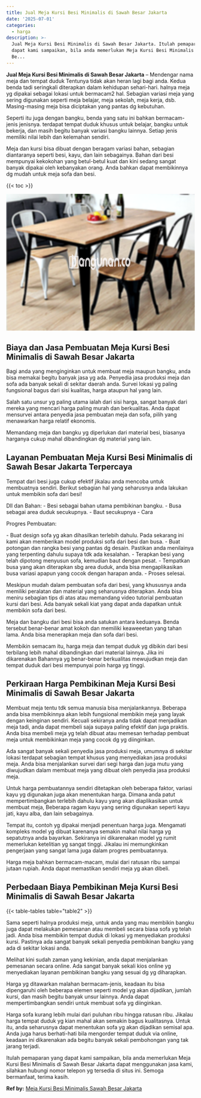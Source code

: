 ```yaml
---
title: Jual Meja Kursi Besi Minimalis di Sawah Besar Jakarta
date: '2025-07-01'
categories:
  - harga
description: >-
  Jual Meja Kursi Besi Minimalis di Sawah Besar Jakarta. Itulah pemaparan yang
  dapat kami sampaikan, bila anda memerlukan Meja Kursi Besi Minimalis di Sawah
  Be...
---
```


**Jual Meja Kursi Besi Minimalis di Sawah Besar Jakarta** – Mendengar nama meja dan tempat duduk Tentunya tidak akan heran lagi bagi anda. Kedua benda tadi seringkali diterapkan dalam kehidupan sehari-hari. halnya meja yg dipakai sebagai lokasi untuk bermacam2 hal. Sebagian variasi meja yang sering digunakan seperti meja belajar, meja sekolah, meja kerja, dsb. Masing-masing meja bisa diciptakan yang pantas dg kebutuhan.

Seperti itu juga dengan bangku, benda yang satu ini bahkan bermacam-jenis jenisnya. terdapat tempat duduk khusus untuk belajar, bangku untuk bekerja, dan masih begitu banyak variasi bangku lainnya. Setiap jenis memiliki nilai lebih dan kelemahan sendiri.

Meja dan kursi bisa dibuat dengan beragam variasi bahan, sebagian diantaranya seperti besi, kayu, dan lain sebagainya. Bahan dari besi mempunyai kekokohan yang betul-betul kuat dan kini sedang sangat banyak dipakai oleh kebanyakan orang. Anda bahkan dapat membikinnya dg mudah untuk meja sofa dan besi.

{{< toc >}}

![Jual Meja Kursi Besi Minimalis di Sawah Besar Jakarta](/images/jual-meja-besi-murah25.png)

## Biaya dan Jasa Pembuatan Meja Kursi Besi Minimalis di Sawah Besar Jakarta

Bagi anda yang menginginkan untuk membuat meja maupun bangku, anda bisa memakai begitu banyak jasa yg ada. Penyedia jasa produksi meja dan sofa ada banyak sekali di sekitar daerah anda. Survei lokasi yg paling fungsional bagus dari sisi kualitas, harga ataupun hal yang lain.

Salah satu unsur yg paling utama ialah dari sisi harga, sangat banyak dari mereka yang mencari harga paling murah dan berkualitas. Anda dapat mensurvei antara penyedia jasa pembuatan meja dan sofa, pilih yang menawarkan harga relatif ekonomis.

Memandang meja dan bangku yg diperlukan dari material besi, biasanya harganya cukup mahal dibandingkan dg material yang lain.

## Layanan Pembuatan Meja Kursi Besi Minimalis di Sawah Besar Jakarta Terpercaya

Tempat dari besi juga cukup efektif jikalau anda mencoba untuk membuatnya sendiri. Berikut sebagian hal yang seharusnya anda lakukan untuk membikin sofa dari besi!

Dll dan Bahan: - Besi sebagai bahan utama pembikinan bangku. - Busa sebagai area duduk secukupnya. - Baut secukupnya - Cara

Progres Pembuatan:

\- Buat design sofa yg akan dihasilkan terlebih dahulu. Pada sekarang ini kami akan memberikan model produksi sofa dari besi dan busa. - Buat potongan dan rangka besi yang pantas dg desain. Pastikan anda menilainya yang terpenting dahulu supaya tdk ada kesalahan. - Terapkan besi yang telah dipotong menyusun sofa, kemudian baut dengan pesat. - Tempatkan busa yang akan diterapkan sbg area duduk, anda bisa mengaplikasikan busa variasi apapun yang cocok dengan harapan anda. - Proses selesai.

Meskipun mudah dalam pembuatan sofa dari besi, yang khususnya anda memiliki peralatan dan material yang seharusnya diterapkan. Anda bisa meniru sebagian tips di atas atau memandang video tutorial pembuatan kursi dari besi. Ada banyak sekali kiat yang dapat anda dapatkan untuk membikin sofa dari besi.

Meja dan bangku dari besi bisa anda satukan antara keduanya. Benda tersebut benar-benar amat kokoh dan memiliki keaweeetan yang tahan lama. Anda bisa menerapkan meja dan sofa dari besi.

Membikin semacam itu, harga meja dan tempat duduk yg dibikin dari besi terbilang lebih mahal dibandingkan dari material lainnya. Jika ini dikarenakan Bahannya yg benar-benar berkualitas mewujudkan meja dan tempat duduk dari besi mempunyai poin harga yg tinggi.

## Perkiraan Harga Pembikinan Meja Kursi Besi Minimalis di Sawah Besar Jakarta

Membuat meja tentu tdk semua manusia bisa menjalankannya. Beberapa anda bisa membikinnya akan lebih fungsional membikin meja yang layak dengan keinginan sendiri. Kecuali sekiranya anda tidak dapat menjadikan meja tadi, anda dapat membeli saja supaya paling efektif dan juga praktis. Anda bisa membeli meja yg telah dibuat atau memesan terhadap pembuat meja untuk membikinkan meja yang cocok dg yg diinginkan.

Ada sangat banyak sekali penyedia jasa produksi meja, umumnya di sekitar lokasi terdapat sebagian tempat khusus yang menyediakan jasa produksi meja. Anda bisa menjalankan survei dari segi harga dan juga mutu yang diwujudkan dalam membuat meja yang dibuat oleh penyedia jasa produksi meja.

Untuk harga pembuatannya sendiri ditetapkan oleh beberapa faktor, variasi kayu yg digunakan juga akan menentukan harga. Dimana anda patut mempertimbangkan terlebih dahulu kayu yang akan diaplikasikan untuk membuat meja, Beberapa ragam kayu yang sering digunakan seperti kayu jati, kayu alba, dan lain sebagainya.

Tempat itu, contoh yg dipakai menjadi penentuan harga juga. Mengamati kompleks model yg dibuat karenanya semakin mahal nilai harga yg sepatutnya anda bayarkan. Sekiranya ini dikarenakan model yg rumit memerlukan ketelitian yg sangat tinggi. Jikalau ini memungkinkan pengerjaan yang sangat lama juga dalam progres pembuatannya.

Harga meja bahkan bermacam-macam, mulai dari ratusan ribu sampai jutaan rupiah. Anda dapat memastikan sendiri meja yg akan dibeli.

## Perbedaan Biaya Pembikinan Meja Kursi Besi Minimalis di Sawah Besar Jakarta

{{< table-tables table="table2" >}}

Sama seperti halnya produksi meja, untuk anda yang mau membikin bangku juga dapat melakukan pemesanan atau membeli secara biasa sofa yg telah jadi. Anda bisa membikin tempat duduk di lokasi yg menyediakan produksi kursi. Pastinya ada sangat banyak sekali penyedia pembikinan bangku yang ada di sekitar lokasi anda.

Melihat kini sudah zaman yang kekinian, anda dapat menjalankan pemesanan secara online. Ada sangat banyak sekali kios online yg menyediakan layanan pembikinan bangku yang sesuai dg yg diharapkan.

Harga yg ditawarkan malahan bermacam-jenis, keadaan itu bisa dipengaruhi oleh beberapa elemen seperti model yg akan dijadikan, jumlah kursi, dan masih begitu banyak unsur lainnya. Anda dapat mempertimbangkan sendiri untuk membuat sofa yg diinginkan.

Harga sofa kurang lebih mulai dari puluhan ribu hingga ratusan ribu. Jikalau harga tempat duduk yg kian mahal akan semakin bagus kualitasnya. Untuk itu, anda seharusnya dapat menentukan sofa yg akan dijadikan semisal apa. Anda juga harus berhati-hati bila mengorder tempat duduk via online, keadaan ini dikarenakan ada begitu banyak sekali pembohongan yang tak jarang terjadi.

Itulah pemaparan yang dapat kami sampaikan, bila anda memerlukan Meja Kursi Besi Minimalis di Sawah Besar Jakarta dapat menggunakan jasa kami, silahkan hubungi nomor telepon yg tersedia di situs ini. Semoga bermanfaat, terima kasih.

**Ref by:** [Meja Kursi Besi Minimalis Sawah Besar Jakarta](https://id.wikipedia.org/wiki/Meja)
